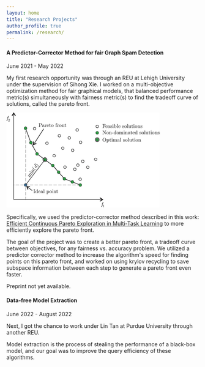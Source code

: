 ```yaml
---
layout: home
title: "Research Projects"
author_profile: true
permalink: /research/
---
```


#### A Predictor-Corrector Method for fair Graph Spam Detection
June 2021 - May 2022

My first research opportunity was through an REU at Lehigh University under the supervision of Sihong Xie. I worked on a multi-objective optimization method for fair graphical models, that balanced performance metric(s) simultaneously with fairness metric(s) to find the tradeoff curve of solutions, called the pareto front.

![Pareto front](https://github.com/ericenouen/ericenouen.github.io/blob/master/assets/image/ParetoFront.png?raw=true)

Specifically, we used the predictor-corrector method described in this work: [Efficient Continuous Pareto Exploration in Multi-Task Learning](https://arxiv.org/abs/2006.16434) to more efficiently explore the pareto front.

The goal of the project was to create a better pareto front, a tradeoff curve between objectives, for any fairness vs. accuracy problem. We utilized a predictor corrector method to increase the algorithm's speed for finding points on this pareto front, and worked on using krylov recycling to save subspace information between each step to generate a pareto front even faster.

Preprint not yet available.

#### Data-free Model Extraction
June 2022 - August 2022

Next, I got the chance to work under Lin Tan at Purdue University through another REU.

Model extraction is the process of stealing the performance of a black-box model, and our goal was to improve the query efficiency of these algorithms.
